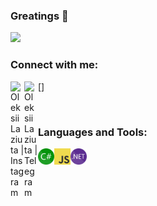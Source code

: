 ### Greatings 👋

![](https://komarev.com/ghpvc/?username=olexiy1)

### Connect with me:

[<img align="left" alt="OleksiiLaziuta | Instagram" width="22px" src="https://cdn.jsdelivr.net/npm/simple-icons@v3/icons/instagram.svg" />][instagram]
[<img align="left" alt="OleksiiLaziuta | Telegram" width="22px" src="file:///C:/Users/User/Downloads/icons8-telegram-app.svg" />]

<br />

### Languages and Tools:

<img align="left" alt="C#" width="26px" 
src="https://raw.githubusercontent.com/github/explore/80688e429a7d4ef2fca1e82350fe8e3517d3494d/topics/csharp/csharp.png" />
<img align="left" alt="JavaScript" width="26px"         src="https://raw.githubusercontent.com/github/explore/80688e429a7d4ef2fca1e82350fe8e3517d3494d/topics/javascript/javascript.png" />
<img align="left" alt=".NET" width="26px" 
src="https://raw.githubusercontent.com/github/explore/80688e429a7d4ef2fca1e82350fe8e3517d3494d/topics/dotnet/dotnet.png" />

[instagram]: https://www.instagram.com/oleksiylaziuta/
